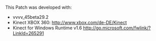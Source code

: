 This Patch was developed with:
* vvvv_45beta29.2
* Kinect XBOX 360: http://www.xbox.com/de-DE/Kinect
* Kinect for Windows Runtime v1.6 http://go.microsoft.com/fwlink/?LinkId=265291